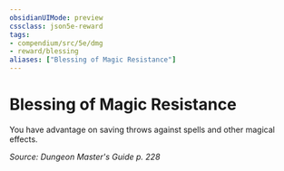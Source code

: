 ```yaml
---
obsidianUIMode: preview
cssclass: json5e-reward
tags:
- compendium/src/5e/dmg
- reward/blessing
aliases: ["Blessing of Magic Resistance"]
---
```

# Blessing of Magic Resistance

You have advantage on saving throws against spells and other magical effects.

*Source: Dungeon Master's Guide p. 228*